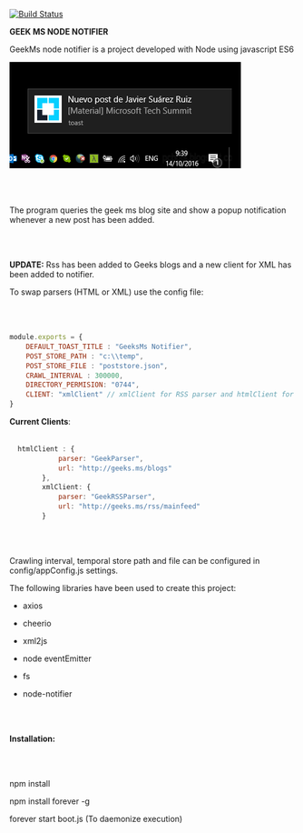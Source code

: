 [![Build Status](https://travis-ci.org/CarlosLanderas/GeekMs-Node-Notifier.svg?branch=master)](https://travis-ci.org/CarlosLanderas/GeekMs-Node-Notifier)

**GEEK MS NODE NOTIFIER**

GeekMs node notifier is a project developed with Node using javascript ES6



![alt tag](https://raw.githubusercontent.com/carloslanderas/geekms-node-notifier/master/images/sampleimage.png)

<br/><br/>

The program queries the geek ms blog site and show a popup notification whenever a new post has been added.

<br/><br/>


**UPDATE:** Rss has been added to Geeks blogs and a new client for XML has been added to notifier.

To swap parsers (HTML or XML) use the config file:

<br/><br/>

```javascript
module.exports = {    
    DEFAULT_TOAST_TITLE : "GeeksMs Notifier",
    POST_STORE_PATH : "c:\\temp",
    POST_STORE_FILE : "poststore.json",
    CRAWL_INTERVAL : 300000,
    DIRECTORY_PERMISION: "0744",
    CLIENT: "xmlClient" // xmlClient for RSS parser and htmlClient for html parser
}
```



**Current Clients**:
```javascript

  htmlClient : {
            parser: "GeekParser",
            url: "http://geeks.ms/blogs"
        },
        xmlClient: {
            parser: "GeekRSSParser",
            url: "http://geeks.ms/rss/mainfeed"
        }
```


<br/><br/>

Crawling interval, temporal store path and file can be configured in config/appConfig.js settings.


The following libraries have been used to create this project:


- axios

- cheerio

- xml2js

- node eventEmitter

- fs

- node-notifier


<br/><br/>

**Installation:**

<br/><br/>

npm install

npm install forever -g

forever start boot.js (To daemonize execution)
